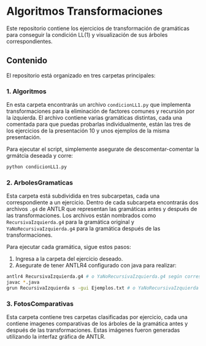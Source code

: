 # Algoritmos Transformaciones

Este repositorio contiene los ejercicios de transformación de gramáticas para conseguir la condición LL(1) y visualización de sus árboles correspondientes.

## Contenido

El repositorio está organizado en tres carpetas principales:

### 1. Algoritmos

En esta carpeta encontrarás un archivo `condicionLL1.py` que implementa transformaciones para la eliminación de factores comunes y recursión por la izquierda. El archivo contiene varias gramáticas distintas, cada una comentada para que puedas probarlas individualmente, están las tres de los ejercicios de la presentación 10 y unos ejemplos de la misma presentación.

Para ejecutar el script, simplemente asegurate de descomentar-comentar la grmátcia deseada y corre:

  ```bash
  python condicionLL1.py
  ```
### 2. ArbolesGramaticas

Esta carpeta está subdividida en tres subcarpetas, cada una correspondiente a un ejercicio. Dentro de cada subcarpeta encontrarás dos archivos `.g4` de ANTLR que representan las gramáticas antes y después de las transformaciones. Los archivos están nombrados como `RecursivaIzquierda.g4` para la gramática original y `YaNoRecursivaIzquierda.g4` para la gramática después de las transformaciones.

Para ejecutar cada gramática, sigue estos pasos:

1. Ingresa a la carpeta del ejercicio deseado.
2. Asegurate de tener ANTLR4 configurado con java para realizar:

```bash
antlr4 RecursivaIzquierda.g4 # o YaNoRecursivaIzquierda.g4 según corresponda
javac *.java
grun RecursivaIzquierda s -gui Ejemplos.txt # o YaNoRecursivaIzquierda según corresponda
```
### 3. FotosComparativas

Esta carpeta contiene tres carpetas clasificadas por ejercicio, cada una contiene imagenes comparativas de los árboles de la gramática antes y después de las transformaciones. Estas imágenes fueron generadas utilizando la interfaz gráfica de ANTLR.
